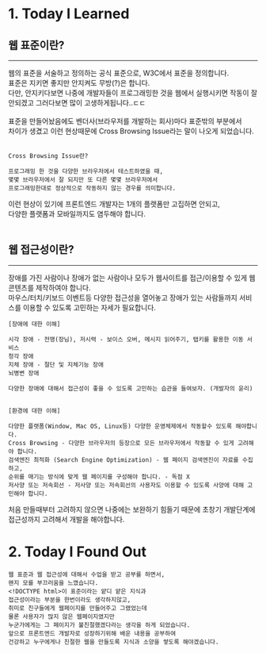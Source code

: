 # 1. Today I Learned

## 웹 표준이란?
---
웹의 표준을 서술하고 정의하는 공식 표준으로, W3C에서 표준을 정의합니다.<br/>
표준은 지키면 좋지만 안지켜도 무방(?)은 합니다.<br/>
다만, 안지키다보면 나중에 개발자들이 프로그래밍한 것을 웹에서 실행시키면 작동이 잘 안되겠고 그러다보면 많이 고생하게됩니다..ㄷㄷ<br/><br/>
표준을 만들어놨음에도 벤더사(브라우저를 개발하는 회사)마다 표준밖의 부분에서<br/>
차이가 생겼고 이런 현상때문에 Cross Browsing Issue라는 말이 나오게 되었습니다.<br/><br/>
```
Cross Browsing Issue란?

프로그래밍 한 것을 다양한 브라우저에서 테스트하였을 때,
몇몇 브라우저에서 잘 되지만 또 다른 몇몇 브라우저에서
프로그래밍한대로 정상적으로 작동하지 않는 경우를 의미합니다.
```

이런 현상이 있기에 프론트엔드 개발자는 1개의 플랫폼만 고집하면 안되고,<br/>
다양한 플랫폼과 모바일까지도 염두해야 합니다.<br/><br/>

## 웹 접근성이란? 
---
장애를 가진 사람이나 장애가 없는 사람이나 모두가 웹사이트를 접근/이용할 수 있게 웹 콘텐츠를 제작하여야 합니다.<br/>
마우스/터치/키보드 이벤트등 다양한 접근성을 열어놓고 장애가 있는 사람들까지 서비스를 이용할 수 있도록 고민하는 자세가 필요합니다.<br/>

```
[장애에 대한 이해]

시각 장애 - 전맹(장님), 저시력 - 보이스 오버, 메시지 읽어주기, 탭키를 활용한 이동 서비스
청각 장애
지체 장애 - 절단 및 지체기능 장애
뇌병변 장애

다양한 장애에 대해서 접근성이 좋을 수 있도록 고민하는 습관을 들여보자. (개발자의 윤리)


[환경에 대한 이해]

다양한 플랫폼(Window, Mac OS, Linux등) 다양한 운영체제에서 작동할수 있도록 해야합니다.
Cross Browsing - 다양한 브라우저의 등장으로 모든 브라우저에서 작동할 수 있게 고려해야 합니다.
검색엔진 최적화 (Search Engine Optimization) - 웹 페이지 검색엔진이 자료를 수집하고,
순위를 매기는 방식에 맞게 웹 페이지를 구성해야 합니다. - 독점 X
저사양 또는 저속회선 - 저사양 또는 저속회선의 사용자도 이용할 수 있도록 사양에 대해 고민해야 합니다. 
```

처음 만들때부터 고려하지 않으면 나중에는 보완하기 힘들기 때문에 초창기 개발단계에 접근성까지 고려해서 개발을 해야합니다.

# 2. Today I Found Out
```
웹 표준과 웹 접근성에 대해서 수업을 받고 공부를 하면서,
왠지 모를 부끄러움을 느꼈습니다.
<!DOCTYPE html>이 표준이라는 얕디 얕은 지식과
접근성이라는 부분을 한번이라도 생각하지않고,
취미로 친구들에게 웹페이지를 만들어주고 그랬었는데
물론 사용자가 많지 않은 웹페이지였지만 
누군가에게는 그 페이지가 불친절했겠다라는 생각을 하게 되었습니다.
앞으로 프론트엔드 개발자로 성장하기위해 배운 내용을 공부하여
건강하고 누구에게나 친절한 웹을 만들도록 지식과 소양을 쌓도록 해야겠습니다.
```